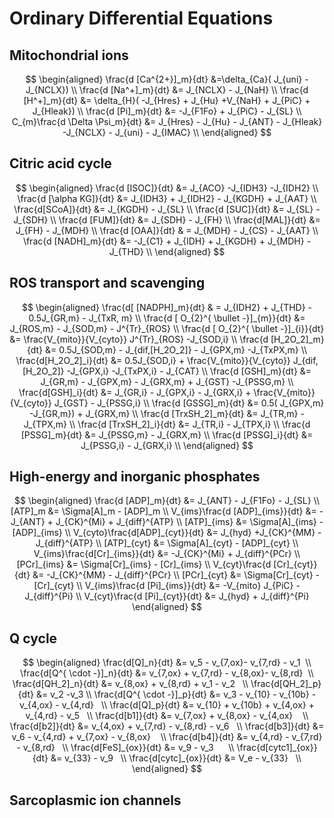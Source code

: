 # Ordinary Differential Equations

## Mitochondrial ions

$$
\begin{aligned}
\frac{d [Ca^{2+}]_m}{dt} &=\delta_{Ca}( J_{uni} - J_{NCLX}) \\
\frac{d [Na^+]_m}{dt} &= J_{NCLX} - J_{NaH} \\
\frac{d [H^+]_m}{dt} &= \delta_{H}( -J_{Hres} + J_{Hu} +V_{NaH} + J_{PiC} + J_{Hleak})  \\
\frac{d [Pi]_m}{dt} &= -J_{F1Fo} + J_{PiC} - J_{SL}  \\
C_{m}\frac{d \Delta \Psi_m}{dt} &= J_{Hres} - J_{Hu} - J_{ANT} - J_{Hleak} -J_{NCLX} - J_{uni} - J_{IMAC} \\
\end{aligned}
$$

## Citric acid cycle

$$
\begin{aligned}
\frac{d [ISOC]}{dt} &= J_{ACO} -J_{IDH3} -J_{IDH2}  \\
\frac{d [\alpha KG]}{dt} &= J_{IDH3} + J_{IDH2} - J_{KGDH} + J_{AAT}  \\
\frac{d[SCoA]}{dt} &= J_{KGDH} - J_{SL}  \\
\frac{d [SUC]}{dt} &= J_{SL} - J_{SDH} \\
\frac{d [FUM]}{dt} &= J_{SDH} - J_{FH}  \\
\frac{d[MAL]}{dt} &= J_{FH} - J_{MDH}  \\
\frac{d [OAA]}{dt} & = J_{MDH} - J_{CS} - J_{AAT}  \\
\frac{d [NADH]_m}{dt} &= -J_{C1} + J_{IDH} + J_{KGDH} + J_{MDH} - J_{THD}  \\
\end{aligned}
$$

## ROS transport and scavenging 

$$
\begin{aligned}
\frac{d[ [NADPH]_m}{dt} & = J_{IDH2} + J_{THD} - 0.5J_{GR,m} - J_{TxR, m}  \\
\frac{d [ O_{2}^{ \bullet -}]_{m}}{dt} &= J_{ROS,m} - J_{SOD,m} - J^{Tr}_{ROS}  \\
\frac{d [ O_{2}^{ \bullet -}]_{i}}{dt} &= \frac{V_{mito}}{V_{cyto}} J^{Tr}_{ROS} -J_{SOD,i}  \\
\frac{d [H_2O_2]_m}{dt} &= 0.5J_{SOD,m} - J_{dif,[H_2O_2]} - J_{GPX,m} -J_{TxPX,m}  \\
\frac{d[H_2O_2]_i}{dt} &= 0.5J_{SOD,i} + \frac{V_{mito}}{V_{cyto}}  J_{dif,[H_2O_2]} -J_{GPX,i} -J_{TxPX,i} - J_{CAT}  \\
\frac{d [GSH]_m}{dt} &= J_{GR,m} - J_{GPX,m} - J_{GRX,m} + J_{GST} -J_{PSSG,m}  \\
\frac{d[GSH]_i}{dt} &= J_{GR,i} - J_{GPX,i} - J_{GRX,i} + \frac{V_{mito}}{V_{cyto}} J_{GST} - J_{PSSG,i}  \\
\frac{d [GSSG]_m}{dt} &= 0.5( J_{GPX,m} -J_{GR,m}) + J_{GRX,m}  \\
\frac{d [TrxSH_2]_m}{dt} &= J_{TR,m} - J_{TPX,m}   \\ 
\frac{d [TrxSH_2]_i}{dt} &= J_{TR,i} - J_{TPX,i}   \\ 
\frac{d [PSSG]_m}{dt} &= J_{PSSG,m} - J_{GRX,m}    \\
\frac{d [PSSG]_i}{dt} &= J_{PSSG,i} - J_{GRX,i}    \\
\end{aligned}
$$

## High-energy and inorganic phosphates

$$
\begin{aligned}
\frac{d [ADP]_m}{dt} &= J_{ANT} - J_{F1Fo} - J_{SL}  \\
[ATP]_m &= \Sigma[A]_m - [ADP]_m  \\
V_{ims}\frac{d [ADP]_{ims}}{dt} &= -J_{ANT} + J_{CK}^{Mi} + J_{diff}^{ATP}  \\
[ATP]_{ims} &= \Sigma[A]_{ims} - [ADP]_{ims}  \\
V_{cyto}\frac{d[ADP]_{cyt}}{dt} &= J_{hyd} +J_{CK}^{MM} - J_{diff}^{ATP}    \\
[ATP]_{cyt} &= \Sigma[A]_{cyt} - [ADP]_{cyt}  \\
V_{ims}\frac{d[Cr]_{ims}}{dt} &= -J_{CK}^{Mi} + J_{diff}^{PCr}  \\
[PCr]_{ims} &= \Sigma[Cr]_{ims} - [Cr]_{ims}  \\
V_{cyt}\frac{d [Cr]_{cyt}}{dt} &= -J_{CK}^{MM} - J_{diff}^{PCr}  \\
[PCr]_{cyt} &= \Sigma[Cr]_{cyt} - [Cr]_{cyt}  \\
V_{ims}\frac{d [Pi]_{ims}}{dt} &= -V_{mito} J_{PiC} - J_{diff}^{Pi}  \\
V_{cyt}\frac{d [Pi]_{cyt}}{dt} &= J_{hyd} + J_{diff}^{Pi}
\end{aligned}
$$

## Q cycle

$$
\begin{aligned}
\frac{d[Q]_n}{dt} &= v_5 - v_{7,ox}- v_{7,rd} - v_1  \\
\frac{d[Q^{ \cdot -}]_n}{dt} &= v_{7,ox} + v_{7,rd} - v_{8,ox}- v_{8,rd}  \\
\frac{d[QH_2]_n}{dt} &= v_{8,ox} + v_{8,rd} + v_1 - v_2   \\
\frac{d[QH_2]_p}{dt} &= v_2 -v_3 \\
\frac{d[Q^{ \cdot -}]_p}{dt} &= v_3 - v_{10} - v_{10b} - v_{4,ox} - v_{4,rd}   \\
\frac{d[Q]_p}{dt} &= v_{10} + v_{10b} + v_{4,ox} + v_{4,rd} - v_5   \\
\frac{d[b1]}{dt} &= v_{7,ox} + v_{8,ox} - v_{4,ox}    \\
\frac{d[b2]}{dt} &= v_{4,ox} + v_{7,rd} - v_{8,rd} - v_6   \\
\frac{d[b3]}{dt} &= v_6 - v_{4,rd} + v_{7,ox} - v_{8,ox}    \\
\frac{d[b4]}{dt} &= v_{4,rd} - v_{7,rd} - v_{8,rd}   \\
\frac{d[FeS]_{ox}}{dt} &= v_9 - v_3      \\
\frac{d[cytc1]_{ox}}{dt} &= v_{33} - v_9   \\
\frac{d[cytc]_{ox}}{dt} &= V_e - v_{33}   \\
\end{aligned}
$$

## Sarcoplasmic ion channels

